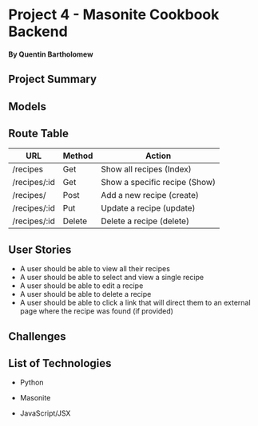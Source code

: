 # Project 4 - Masonite Cookbook Backend

#### By Quentin Bartholomew

## Project Summary


## Models

## Route Table

| URL | Method | Action |
|-----|--------|--------|
| /recipes | Get | Show all recipes (Index)|
| /recipes/:id | Get | Show a specific recipe (Show)|
| /recipes/ | Post | Add a new recipe (create)|
| /recipes/:id | Put | Update a recipe (update)|
| /recipes/:id | Delete | Delete a recipe (delete)|


## User Stories

- A user should be able to view all their recipes
- A user should be able to select and view a single recipe
- A user should be able to edit a recipe
- A user should be able to delete a recipe
- A user should be able to click a link that will direct them to an external page where the recipe was found (if provided)

## Challenges


## List of Technologies

- Python

- Masonite

- JavaScript/JSX
